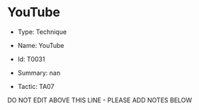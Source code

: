 # YouTube

* Type: Technique

* Name: YouTube

* Id: T0031

* Summary: nan

* Tactic: TA07

DO NOT EDIT ABOVE THIS LINE - PLEASE ADD NOTES BELOW
